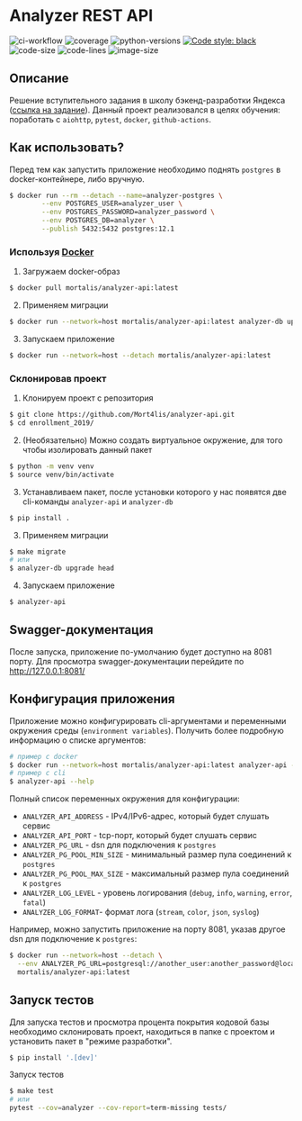 # Analyzer REST API
![ci-workflow](https://github.com/Mort4lis/analyzer-api/actions/workflows/main.yml/badge.svg)
![coverage](https://img.shields.io/badge/coverage-94%25-brightgreen)
![python-versions](https://img.shields.io/badge/python-3.7%20%7C%203.8%20%7C%203.9-blue)
[![Code style: black](https://img.shields.io/badge/code%20style-black-000000.svg)](https://github.com/psf/black)
![code-size](https://img.shields.io/github/languages/code-size/Mort4lis/analyzer-api)
![code-lines](https://img.shields.io/tokei/lines/github/Mort4lis/analyzer-api)
![image-size](https://img.shields.io/docker/image-size/mortalis/analyzer-api/latest)

## Описание

Решение вступительного задания в школу бэкенд-разработки Яндекса ([ссылка на задание](./docs/task.pdf)).
Данный проект реализовался в целях обучения: поработать с `aiohttp`, `pytest`, `docker`, `github-actions`.

## Как использовать?

Перед тем как запустить приложение необходимо поднять `postgres` в docker-контейнере,
либо вручную.

```bash
$ docker run --rm --detach --name=analyzer-postgres \
		--env POSTGRES_USER=analyzer_user \
		--env POSTGRES_PASSWORD=analyzer_password \
		--env POSTGRES_DB=analyzer \
		--publish 5432:5432 postgres:12.1
```

### Используя [Docker](https://www.docker.com/ "Docker")
1. Загружаем docker-образ
```bash
$ docker pull mortalis/analyzer-api:latest
```
2. Применяем миграции
```bash
$ docker run --network=host mortalis/analyzer-api:latest analyzer-db upgrade head
```
3. Запускаем приложение
```bash
$ docker run --network=host --detach mortalis/analyzer-api:latest
```

### Склонировав проект
1. Клонируем проект с репозитория
```bash
$ git clone https://github.com/Mort4lis/analyzer-api.git
$ cd enrollment_2019/
```
2. (Необязательно) Можно создать виртуальное окружение, для того чтобы изолировать данный
пакет
```bash
$ python -m venv venv
$ source venv/bin/activate
```
3. Устанавливаем пакет, после установки которого у нас появятся две cli-команды 
`analyzer-api` и `analyzer-db`
```bash
$ pip install .
```
3. Применяем миграции
```bash
$ make migrate
# или
$ analyzer-db upgrade head
```
4. Запускаем приложение
```bash
$ analyzer-api
```

## Swagger-документация
После запуска, приложение по-умолчанию будет доступно на 8081 порту.
Для просмотра swagger-документации перейдите по http://127.0.0.1:8081/

## Конфигурация приложения

Приложение можно конфигурировать cli-аргументами и переменными окружения среды (`environment variables`).
Получить более подробную информацию о списке аргументов:
```bash
# пример с docker
$ docker run --network=host mortalis/analyzer-api:latest analyzer-api --help
# пример с cli
$ analyzer-api --help
```

Полный список переменных окружения для конфигурации:
* `ANALYZER_API_ADDRESS` - IPv4/IPv6-адрес, который будет слушать сервис
* `ANALYZER_API_PORT` - tcp-порт, который будет слушать сервис
* `ANALYZER_PG_URL` - dsn для подключения к `postgres`
* `ANALYZER_PG_POOL_MIN_SIZE` - минимальный размер пула соединений к `postgres`
* `ANALYZER_PG_POOL_MAX_SIZE` - максимальный размер пула соединений к `postgres`
* `ANALYZER_LOG_LEVEL` - уровень логирования (`debug`, `info`, `warning`, `error`, `fatal`)
* `ANALYZER_LOG_FORMAT`- формат лога (`stream`, `color`, `json`, `syslog`)

Например, можно запустить приложение на порту 8081, указав другое dsn для подключение к `postgres`:
```bash
$ docker run --network=host --detach \
  --env ANALYZER_PG_URL=postgresql://another_user:another_password@localhost/another_db \
  mortalis/analyzer-api:latest
```

## Запуск тестов
Для запуска тестов и просмотра процента покрытия кодовой базы необходимо 
склонировать проект, находиться в папке с проектом и установить пакет в "режиме разработки".
```bash
$ pip install '.[dev]'
```

Запуск тестов
```bash
$ make test
# или
pytest --cov=analyzer --cov-report=term-missing tests/
```